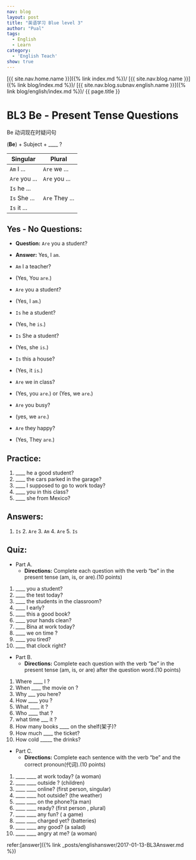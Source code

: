 ```yaml
---
nav: blog
layout: post
title: "英语学习 Blue level 3"
author: "Pual"
tags:
  - English
  - Learn
category:
  - 'English Teach'
show: true
---
```


[{{ site.nav.home.name }}]({% link index.md %})/
[{{ site.nav.blog.name }}]({% link blog/index.md %})/
[{{ site.nav.blog.subnav.english.name }}]({% link blog/english/index.md %})/
{{ page.title }}

# BL3 Be - Present Tense Questions

Be 动词现在时疑问句

(__Be__) + Subject + ____ ?

Singular | Plural
-------- | ------
`Am` I ... | `Are` we ...
`Are` you ... | `Are` you ...
`Is` he ... | 
`Is` She ... | `Are` They ...
`Is` it ... | 

## __Yes__ - __No__ Questions:

* __Question:__ `Are` you a student?
* __Answer:__ Yes, I `am`.

* `Am` I a teacher?
* (Yes, You `are`.)

* `Are` you a student?
* (Yes, I `am`.)

* `Is` he a student?
* (Yes, he `is`.)

* `Is` She a student?
* (Yes, she `is`.)

* `Is` this a house?
* (Yes, it `is`.)

* `Are` we in class?
* (Yes, you `are`.) or (Yes, we `are`.)

* `Are` you busy?
* (yes, we `are`.)

* `Are` they happy?
* (Yes, They `are`.)

## Practice:
1. ____ he a good student?
2. ____ the cars parked in the garage?
3. ____ I supposed to go to work today?
4. ____ you in this class?
5. ____  she from Mexico?

## Answers:
1. `Is`   2. `Are`  3. `Am`   4. `Are`  5. `Is`

## Quiz:

* Part A.
    * __Directions:__ Complete each question with the verb “be” in the present tense (am, is, or are).(10 points)
1. ____ you a student?
2. ____ the test today?
3. ____ the students in the classroom?
4. ____ I early?
5. ____ this a good book?
6. ____ your hands clean?
7. ____ Bina at work today?
8. ____ we on time ?
9. ____ you tired?
10. ____ that clock right?

* Part B.
    * __Directions:__ Complete each question with the verb “be” in the present tense (am, is, or are) after the question word.(10 points)
1. Where ____ I ?
2. When ____ the movie on ?
3. Why ___ you here?
4. How ____ you ?
5. What ____ it ?
6. Who ____ that ?
7. what time ___  it ?
8. How many books ____ on the shelf(架子)?
9. How much ____ the ticket?
10. How cold _____ the drinks?

* Part C.
    * __Directions:__ Complete each sentence with the verb “be” and the correct pronoun(代词).(10 points)
1. ____ ____ at work today? (a woman)
2. ____ ____ outside ? (children)
3. ____ ____ online? (first person, singular)
4. ____ ____ hot outside? (the weather)
5. ____ ____ on the phone?(a man)
6. ____ ____ ready? (first person , plural)
7. ____ ____ any fun? ( a game)
8. ____ ____ charged yet? (batteries)
9. ____ ____ any good? (a salad)
10. ____ ____ angry at me? (a woman)

refer:[answer]({% link _posts/englishanswer/2017-01-13-BL3Answer.md %})

